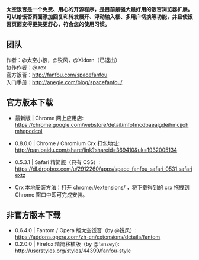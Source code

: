 **太空饭否是一个免费、用心的开源程序，是目前最强大最好用的饭否浏览器扩展。可以给饭否页面添加回复和转发展开、浮动输入框、多用户切换等功能，并且使饭否页面变得更美更舒心，符合您的使用习惯。**

## 团队
作者：@太空小孩，@锐风，@Xidorn（已退出）  
协作作者：@.rex  
官方饭否：http://fanfou.com/spacefanfou  
入门手册：http://anegie.com/blog/spacefanfou/ 

## 官方版本下载
* 最新版 | Chrome 网上应用店: https://chrome.google.com/webstore/detail/mfofmcdbaeajgdeihmcjjohmhepcdcol
* 0.8.0.0 | Chrome / Chromium Crx 打包地址: http://pan.baidu.com/share/link?shareid=369410&uk=1932005134
* 0.5.3.1 | Safari 精简版（只有 CSS）: https://dl.dropbox.com/u/2912260/apps/space_fanfou_safari_0531.safariextz

* Crx 本地安装方法：打开 chrome://extensions/ ，将下载得到的 crx 拖拽到 Chrome 窗口中即可完成安装。

## 非官方版本下载
* 0.6.4.0 | Fantom / Opera 版太空饭否（by @锐风）: https://addons.opera.com/zh-cn/extensions/details/fantom
* 0.2.0.0 | Firefox 精简移植版（by @fanzeyi): http://userstyles.org/styles/44399/fanfou-style
